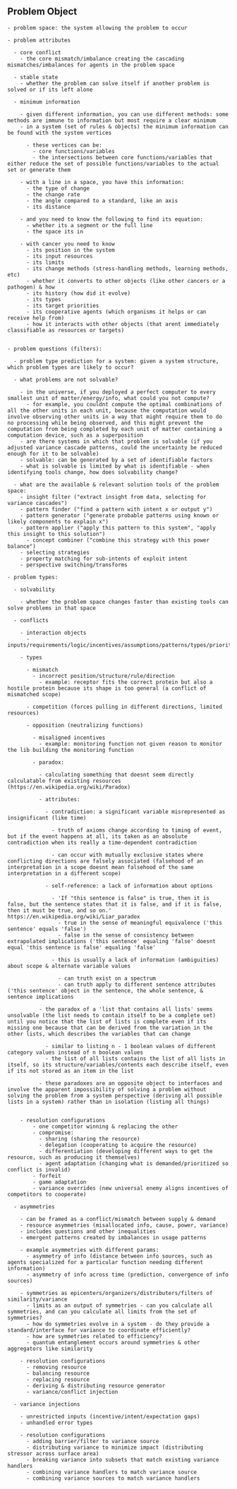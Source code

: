 ## Problem Object

    - problem space: the system allowing the problem to occur

    - problem attributes

      - core conflict
        - the core mismatch/imbalance creating the cascading mismatches/imbalances for agents in the problem space

      - stable state
        - whether the problem can solve itself if another problem is solved or if its left alone

      - minimum information

        - given different information, you can use different methods: some methods are immune to information but most require a clear minimum
        - in a system (set of rules & objects) the minimum information can be found with the system vertices

          - these vertices can be:
            - core functions/variables
            - the intersections between core functions/variables that either reduce the set of possible functions/variables to the actual set or generate them

        - with a line in a space, you have this information:
          - the type of change
          - the change rate
          - the angle compared to a standard, like an axis
          - its distance

        - and you need to know the following to find its equation:
          - whether its a segment or the full line
          - the space its in

        - with cancer you need to know
          - its position in the system
          - its input resources
          - its limits
          - its change methods (stress-handling methods, learning methods, etc)
          - whether it converts to other objects (like other cancers or a pathogen) & how
          - its history (how did it evolve)
          - its types
          - its target priorities
          - its cooperative agents (which organisms it helps or can receive help from)
          - how it interacts with other objects (that arent immediately classifiable as resources or targets)


    - problem questions (filters):
      
      - problem type prediction for a system: given a system structure, which problem types are likely to occur?

      - what problems are not solvable?

        - in the universe, if you deployed a perfect computer to every smallest unit of matter/energy/info, what could you not compute?
          - for example, you couldnt compute the optimal combinations of all the other units in each unit, because the computation would involve observing other units in a way that might require them to do no processing while being observed, and this might prevent the computation from being completed by each unit of matter containing a computation device, such as a superposition
        - are there systems in which that problem is solvable (if you adjusted variance cascade patterns, could the uncertainty be reduced enough for it to be solvable)
        - solvable: can be generated by a set of identifiable factors
        - what is solvable is limited by what is identifiable - when identifying tools change, how does solvability change?

      - what are the available & relevant solution tools of the problem space:
        - insight filter ("extract insight from data, selecting for variance cascades")
        - pattern finder ("find a pattern with intent x or output y")
        - pattern generator ("generate probable patterns using known or likely components to explain x")
        - pattern applier ("apply this pattern to this system", "apply this insight to this solution")
          - concept combiner ("combine this strategy with this power balance")
        - selecting strategies
        - property matching for sub-intents of exploit intent 
        - perspective switching/transforms

    - problem types:

      - solvability

        - whether the problem space changes faster than existing tools can solve problems in that space

      - conflicts

        - interaction objects
          - inputs/requirements/logic/incentives/assumptions/patterns/types/priorities/exploits/interfaces

        - types

          - mismatch 
            - incorrect position/structure/rule/direction
              - example: receptor fits the correct protein but also a hostile protein because its shape is too general (a conflict of mismatched scope)

          - competition (forces pulling in different directions, limited resources)

          - opposition (neutralizing functions)

            - misaligned incentives 
              - example: monitoring function not given reason to monitor the lib building the monitoring function

            - paradox: 

              - calculating something that doesnt seem directly calculatable from existing resources (https://en.wikipedia.org/wiki/Paradox)

              - attributes:

                - contradiction: a significant variable misrepresented as insignificant (like time)

                  - truth of axioms change according to timing of event, but if the event happens at all, its taken as an absolute contradiction when its really a time-dependent contradiction

                  - can occur with mutually exclusive states where conflicting directions are falsely associated (falsehood of an interpretation in a scope doesnt mean falsehood of the same interpretation in a different scope)

                - self-reference: a lack of information about options

                  - 'If "this sentence is false" is true, then it is false, but the sentence states that it is false, and if it is false, then it must be true, and so on.' https://en.wikipedia.org/wiki/Liar_paradox
                    - true in the sense of meaningful equivalence ('this sentence' equals 'false')
                    - false in the sense of consistency between extrapolated implications ('this sentence' equaling 'false' doesnt equal 'this sentence is false' equaling 'false'

                  - this is usually a lack of information (ambiguities) about scope & alternate variable values

                    - can truth exist on a spectrum
                    - can truth apply to different sentence attributes ('this sentence' object in the sentence, the whole sentence, & sentence implications

              - the paradox of a 'list that contains all lists' seems unsolvable (the list needs to contain itself to be a complete set) until you notice that the list of lists is complete even if its missing one because that can be derived from the variation in the other lists, which describes the variables that can change

                - similar to listing n - 1 boolean values of different category values instead of n boolean values
                - the list of all lists contains the list of all lists in itself, so its structure/variables/contents each describe itself, even if its not stored as an item in the list

              - these paradoxes are an opposite object to interfaces and involve the apparent impossibility of solving a problem without solving the problem from a system perspective (deriving all possible lists in a system) rather than in isolation (listing all things)


        - resolution configurations
            - one competitor winning & replacing the other
            - compromise:
              - sharing (sharing the resource)
              - delegation (cooperating to acquire the resource)
              - differentiation (developing different ways to get the resource, such as producing it themselves)
              - agent adaptation (changing what is demanded/prioritized so conflict is invalid)
            - forfeit
            - game adaptation 
            - variance overrides (new universal enemy aligns incentives of competitors to cooperate)

      - asymmetries

        - can be framed as a conflict/mismatch between supply & demand
        - resource asymmetries (misallocated info, cause, power, variance)
        - includes questions and other inequalities
        - emergent patterns created by imbalances in usage patterns

        - example asymmetries with different params:
          - asymmetry of info (distance between info sources, such as agents specialized for a particular function needing different information)
          - asymmetry of info across time (prediction, convergence of info sources)

        - symmetries as epicenters/organizers/distributers/filters of similarity/variance
          - limits as an output of symmetries - can you calculate all symmetries, and can you calculate all limits from the set of symmetries?
          - how do symmetries evolve in a system - do they provide a standard/interface for variance to coordinate efficiently?
          - how are symmetries related to efficiency?
          - quantum entanglement occurs around symmetries & other aggregators like similarity

        - resolution configurations
          - removing resource
          - balancing resource
          - replacing resource
          - deriving & distributing resource generator
          - variance/conflict injection

      - variance injections

        - unrestricted inputs (incentive/intent/expectation gaps)
        - unhandled error types

        - resolution configurations
          - adding barrier/filter to variance source
          - distributing variance to minimize impact (distributing stressor across surface area)
          - breaking variance into subsets that match existing variance handlers
          - combining variance handlers to match variance source
          - combining variance sources to match variance handlers
